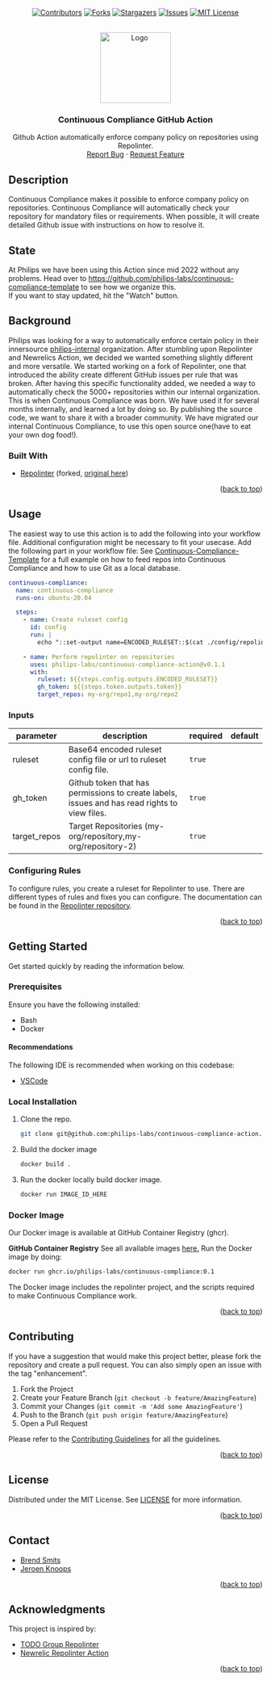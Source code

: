 <div id="top"></div>

<div align="center">

[![Contributors][contributors-shield]][contributors-url]
[![Forks][forks-shield]][forks-url]
[![Stargazers][stars-shield]][stars-url]
[![Issues][issues-shield]][issues-url]
[![MIT License][license-shield]][license-url]

</div>

<br />
<div align="center">
  <a href="https://github.com/philips-labs/continuous-compliance-action">
    <img src="https://github.com/philips-labs/continuous-compliance-action/blob/579f7a89bbc213ef1f07e010e5fb79d171cda95a/.github/branding/cc-7.png" alt="Logo" width="140" height="140">
  </a>

  <h3 align="center">Continuous Compliance GitHub Action</h3>

  <p align="center">
    Github Action automatically enforce company policy on repositories using Repolinter.
    <br>
    <a href="https://github.com/philips-labs/continuous-compliance-action/issues">Report Bug</a>
    ·
    <a href="https://github.com/philips-labs/continuous-compliance-action/issues">Request Feature</a>
  </p>
</div>

<!-- ABOUT THE PROJECT -->
## Description

Continuous Compliance makes it possible to enforce company policy on repositories. Continuous Compliance will automatically check your repository for mandatory files or requirements. When possible, it will create detailed Github issue with instructions on how to resolve it.

## State

At Philips we have been using this Action since mid 2022 without any problems. Head over to <https://github.com/philips-labs/continuous-compliance-template> to see how we organize this.  
If you want to stay updated, hit the "Watch" button.

## Background

Philips was looking for a way to automatically enforce certain policy in their innersource [philips-internal](https://github.com/philips-internal) organization.
After stumbling upon Repolinter and Newrelics Action, we decided we wanted something slightly different and more versatile. We started working on a fork of Repolinter, one that introduced the ability create different GitHub issues per rule that was broken. After having this specific functionality added, we needed a way to automatically check the 5000+ repositories within our internal organization. This is when Continuous Compliance was born. We have used it for several months internally, and learned a lot by doing so. By publishing the source code, we want to share it with a broader community. We have migrated our internal Continuous Compliance, to use this open source one(have to eat your own dog food!).

### Built With

- [Repolinter](https://github.com/philips-forks/repolinter) (forked, [original here](https://github.com/todogroup/repolinter))

<p align="right">(<a href="#top">back to top</a>)</p>

## Usage

The easiest way to use this action is to add the following into your workflow file. Additional configuration might be necessary to fit your usecase.
Add the following part in your workflow file:
See [Continuous-Compliance-Template](https://github.com/philips-labs/continuous-compliance-template) for a full example on how to feed repos into Continuous Compliance and how to use Git as a local database.

  ```yaml
  continuous-compliance:
    name: continuous-compliance
    runs-on: ubuntu-20.04

    steps:
      - name: Create ruleset config
        id: config
        run: |
          echo "::set-output name=ENCODED_RULESET::$(cat ./config/repolint.json | base64 -w 0)"

      - name: Perform repolinter on repositories
        uses: philips-labs/continuous-compliance-action@v0.1.1
        with:
          ruleset: ${{steps.config.outputs.ENCODED_RULESET}} 
          gh_token: ${{steps.token.outputs.token}}
          target_repos: my-org/repo1,my-org/repo2
  ```

### Inputs

| parameter | description | required | default |
| - | - | - | - |
| ruleset | Base64 encoded ruleset config file or url to ruleset config file. | `true` | |
| gh_token | Github token that has permissions to create labels, issues and has read rights to view files. | `true` | |
| target_repos | Target Repositories (my-org/repository,my-org/repository-2) | `true` | |

### Configuring Rules

To configure rules, you create a ruleset for Repolinter to use. There are different types of rules and fixes you can configure. The documentation can be found in the [Repolinter repository](https://github.com/todogroup/repolinter/tree/main/docs).

<p align="right">(<a href="#top">back to top</a>)</p>

## Getting Started

Get started quickly by reading the information below.

### Prerequisites

Ensure you have the following installed:

- Bash
- Docker

#### Recommendations

The following IDE is recommended when working on this codebase:

- [VSCode](https://code.visualstudio.com/)

### Local Installation

1. Clone the repo.

   ```sh
   git clone git@github.com:philips-labs/continuous-compliance-action.git
   ```

1. Build the docker image

   ```sh
   docker build .
   ```

1. Run the docker locally build docker image.

   ```sh
   docker run IMAGE_ID_HERE
   ```

### Docker Image

Our Docker image is available at GitHub Container Registry (ghcr).

**GitHub Container Registry**
See all available images [here.](https://github.com/philips-labs/continuous-compliance-action/pkgs/container/continuous-compliance)
Run the Docker image by doing:

```sh
docker run ghcr.io/philips-labs/continuous-compliance:0.1
```

The Docker image includes the repolinter project, and the scripts required to make Continuous Compliance work.

<p align="right">(<a href="#top">back to top</a>)</p>

## Contributing

If you have a suggestion that would make this project better, please fork the repository and create a pull request. You can also simply open an issue with the tag "enhancement".

1. Fork the Project
2. Create your Feature Branch (`git checkout -b feature/AmazingFeature`)
3. Commit your Changes (`git commit -m 'Add some AmazingFeature'`)
4. Push to the Branch (`git push origin feature/AmazingFeature`)
5. Open a Pull Request

Please refer to the [Contributing Guidelines](/CONTRIBUTING.md) for all the guidelines.

<p align="right">(<a href="#top">back to top</a>)</p>

## License

Distributed under the MIT License. See [LICENSE](/LICENSE.md) for more information.

<p align="right">(<a href="#top">back to top</a>)</p>

## Contact

- [Brend Smits](https://github.com/Brend-Smits)
- [Jeroen Knoops](https://github.com/JeroenKnoops)

<p align="right">(<a href="#top">back to top</a>)</p>

## Acknowledgments

This project is inspired by:

- [TODO Group Repolinter](https://github.com/todogroup/repolinter)
- [Newrelic Repolinter Action](https://github.com/newrelic/repolinter-action)

<p align="right">(<a href="#top">back to top</a>)</p>

[contributors-shield]: https://img.shields.io/github/contributors/philips-labs/continuous-compliance-action.svg?style=for-the-badge
[contributors-url]: https://github.com/philips-labs/continuous-compliance-action/graphs/contributors
[forks-shield]: https://img.shields.io/github/forks/philips-labs/continuous-compliance-action.svg?style=for-the-badge
[forks-url]: https://github.com/philips-labs/continuous-compliance-action/network/members
[stars-shield]: https://img.shields.io/github/stars/philips-labs/continuous-compliance-action.svg?style=for-the-badge
[stars-url]: https://github.com/philips-labs/continuous-compliance-action/stargazers
[issues-shield]: https://img.shields.io/github/issues/philips-labs/continuous-compliance-action.svg?style=for-the-badge
[issues-url]: https://github.com/philips-labs/continuous-compliance-action/issues
[license-shield]: https://img.shields.io/github/license/philips-labs/continuous-compliance-action.svg?style=for-the-badge
[license-url]: https://github.com/philips-labs/continuous-compliance-action/blob/main/LICENSE.md
